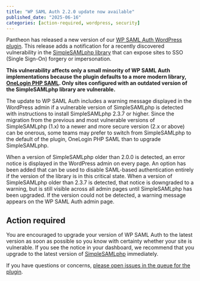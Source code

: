 ```yaml
---
title: "WP SAML Auth 2.2.0 update now available"
published_date: "2025-06-16"
categories: [action-required, wordpress, security]
---
```


Pantheon has released a new version of our [WP SAML Auth WordPress plugin](https://wordpress.org/plugins/wp-saml-auth/). This release adds a notification for a recently discovered vulnerability in the [SimpleSAMLphp library](https://github.com/advisories/GHSA-46r4-f8gj-xg56) that can expose sites to SSO (Single Sign-On) forgery or impersonation.

**This vulnerability affects only a small minority of WP SAML Auth implementations because the plugin defaults to a more modern library, [OneLogin PHP SAML](https://github.com/SAML-Toolkits/php-saml). Only sites configured with an outdated version of the SimpleSAMLphp library are vulnerable.**

The update to WP SAML Auth includes a warning message displayed in the WordPress admin if a vulnerable version of SimpleSAMLphp is detected with instructions to install SimpleSAMLphp 2.3.7 or higher. Since the migration from the previous and most vulnerable versions of SimpleSAMLphp (1.x) to a newer and more secure version (2.x or above) can be onerous, some teams may prefer to switch from SimpleSAMLphp to the default of the plugin, OneLogin PHP SAML than to upgrade SimpleSAMLphp.

When a version of SimpleSAMLphp older than 2.0.0 is detected, an error notice is displayed in the WordPress admin on every page. An option has been added that can be used to disable SAML-based authentication entirely if the version of the library is in this critical state. When a version of SimpleSAMLphp older than 2.3.7 is detected, that notice is downgraded to a warning, but is still visible across all admin pages until SimpleSAMLphp has been upgraded. If the version could not be detected, a warning message appears on the WP SAML Auth admin page.

## Action required
You are encouraged to upgrade your version of WP SAML Auth to the latest version as soon as possible so you know with certainty whether your site is vulnerable. If you see the notice in your dashboard, we recommend that you upgrade to the latest version of [SimpleSAMLphp](https://simplesamlphp.org/) immediately.

If you have questions or concerns, [please open issues in the queue for the plugin](https://github.com/pantheon-systems/wp-saml-auth). 